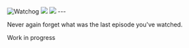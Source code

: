 <img src="https://raw.githubusercontent.com/alongubkin/watchog/master/logo.png" alt="Watchog">
<img src="https://img.shields.io/badge/license-Apache%202.0-399c99.svg?style=flat-square"> <img src="https://img.shields.io/badge/stability-beta-fe7b63.svg?style=flat-square">
---


Never again forget what was the last episode you've watched. 

Work in progress
